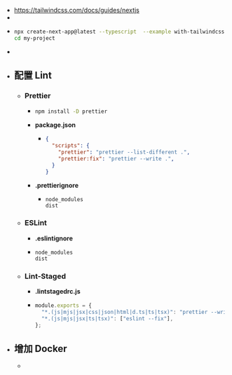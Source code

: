 - https://tailwindcss.com/docs/guides/nextjs
-
- ```bash
  npx create-next-app@latest --typescript  --example with-tailwindcss my-project
  cd my-project
  ```
-
- ## 配置 Lint
	- ### Prettier
		- ```bash
		  npm install -D prettier 
		  ```
		- **package.json**
			- ```json
			  {
			    "scripts": {
			      "prettier": "prettier --list-different .",
			      "prettier:fix": "prettier --write .",
			    }
			  }
			  ```
		- **.prettierignore**
			- ```ignore
			  node_modules
			  dist
			  ```
	- ### ESLint
		- **.eslintignore**
		- ```ignore
		  node_modules
		  dist
		  ```
	- ### Lint-Staged
		- **.lintstagedrc.js**
		- ```js
		  module.exports = {
		    "*.(js|mjs|jsx|css|json|html|d.ts|ts|tsx)": "prettier --write",
		    "*.(js|mjs|jsx|ts|tsx)": ["eslint --fix"],
		  };
		  ```
- ## 增加 Docker
	-